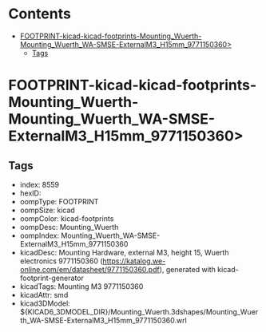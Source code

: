 



Contents
========

* [FOOTPRINT-kicad-kicad-footprints-Mounting_Wuerth-Mounting_Wuerth_WA-SMSE-ExternalM3_H15mm_9771150360>](#footprint-kicad-kicad-footprints-mounting_wuerth-mounting_wuerth_wa-smse-externalm3_h15mm_9771150360)
	* [Tags](#tags)

# FOOTPRINT-kicad-kicad-footprints-Mounting_Wuerth-Mounting_Wuerth_WA-SMSE-ExternalM3_H15mm_9771150360>

## Tags

- index: 8559
- hexID: 
- oompType: FOOTPRINT
- oompSize: kicad
- oompColor: kicad-footprints
- oompDesc: Mounting_Wuerth
- oompIndex: Mounting_Wuerth_WA-SMSE-ExternalM3_H15mm_9771150360
- kicadDesc: Mounting Hardware, external M3, height 15, Wuerth electronics 9771150360 (https://katalog.we-online.com/em/datasheet/9771150360.pdf), generated with kicad-footprint-generator
- kicadTags: Mounting M3 9771150360
- kicadAttr: smd
- kicad3DModel: ${KICAD6_3DMODEL_DIR}/Mounting_Wuerth.3dshapes/Mounting_Wuerth_WA-SMSE-ExternalM3_H15mm_9771150360.wrl
